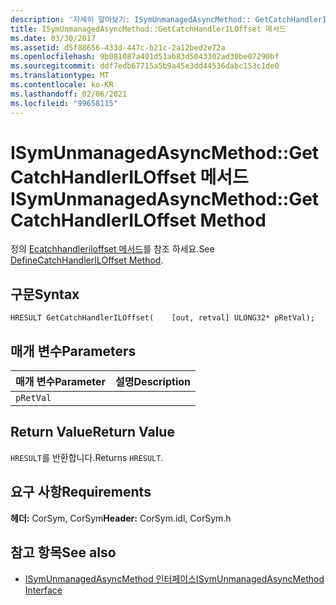 ```yaml
---
description: '자세히 알아보기: ISymUnmanagedAsyncMethod:: GetCatchHandlerILOffset 메서드'
title: ISymUnmanagedAsyncMethod::GetCatchHandlerILOffset 메서드
ms.date: 03/30/2017
ms.assetid: d5f88656-433d-447c-b21c-2a12bed2e72a
ms.openlocfilehash: 9b081087a401d51ab83d5043302ad30be07290bf
ms.sourcegitcommit: ddf7edb67715a5b9a45e3dd44536dabc153c1de0
ms.translationtype: MT
ms.contentlocale: ko-KR
ms.lasthandoff: 02/06/2021
ms.locfileid: "99658115"
---
```

# <a name="isymunmanagedasyncmethodgetcatchhandleriloffset-method"></a><span data-ttu-id="18a67-103">ISymUnmanagedAsyncMethod::GetCatchHandlerILOffset 메서드</span><span class="sxs-lookup"><span data-stu-id="18a67-103">ISymUnmanagedAsyncMethod::GetCatchHandlerILOffset Method</span></span>

<span data-ttu-id="18a67-104">정의 [Ecatchhandleriloffset 메서드](isymunmanagedasyncmethodpropertieswriter-definecatchhandleriloffset-method.md)를 참조 하세요.</span><span class="sxs-lookup"><span data-stu-id="18a67-104">See [DefineCatchHandlerILOffset Method](isymunmanagedasyncmethodpropertieswriter-definecatchhandleriloffset-method.md).</span></span>  
  
## <a name="syntax"></a><span data-ttu-id="18a67-105">구문</span><span class="sxs-lookup"><span data-stu-id="18a67-105">Syntax</span></span>  
  
```idl  
HRESULT GetCatchHandlerILOffset(    [out, retval] ULONG32* pRetVal);  
```  
  
## <a name="parameters"></a><span data-ttu-id="18a67-106">매개 변수</span><span class="sxs-lookup"><span data-stu-id="18a67-106">Parameters</span></span>  
  
|<span data-ttu-id="18a67-107">매개 변수</span><span class="sxs-lookup"><span data-stu-id="18a67-107">Parameter</span></span>|<span data-ttu-id="18a67-108">설명</span><span class="sxs-lookup"><span data-stu-id="18a67-108">Description</span></span>|  
|---------------|-----------------|  
|`pRetVal`||  
  
## <a name="return-value"></a><span data-ttu-id="18a67-109">Return Value</span><span class="sxs-lookup"><span data-stu-id="18a67-109">Return Value</span></span>  

 <span data-ttu-id="18a67-110">`HRESULT`를 반환합니다.</span><span class="sxs-lookup"><span data-stu-id="18a67-110">Returns `HRESULT`.</span></span>  
  
## <a name="requirements"></a><span data-ttu-id="18a67-111">요구 사항</span><span class="sxs-lookup"><span data-stu-id="18a67-111">Requirements</span></span>  

 <span data-ttu-id="18a67-112">**헤더:** CorSym, CorSym</span><span class="sxs-lookup"><span data-stu-id="18a67-112">**Header:** CorSym.idl, CorSym.h</span></span>  
  
## <a name="see-also"></a><span data-ttu-id="18a67-113">참고 항목</span><span class="sxs-lookup"><span data-stu-id="18a67-113">See also</span></span>

- [<span data-ttu-id="18a67-114">ISymUnmanagedAsyncMethod 인터페이스</span><span class="sxs-lookup"><span data-stu-id="18a67-114">ISymUnmanagedAsyncMethod Interface</span></span>](isymunmanagedasyncmethod-interface.md)
